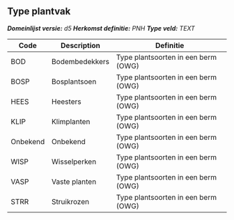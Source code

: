 ﻿## Type plantvak

*__Domeinlijst versie:__ d5*
*__Herkomst definitie:__ PNH*
*__Type veld:__ TEXT*

|__Code__ |__Description__ |__Definitie__	|
|	---	|	---	|   ---	| 
| BOD | Bodembedekkers | Type plantsoorten in een berm (OWG) |
| BOSP | Bosplantsoen | Type plantsoorten in een berm (OWG) |
| HEES | Heesters | Type plantsoorten in een berm (OWG) |
| KLIP | Klimplanten | Type plantsoorten in een berm (OWG) |
| Onbekend | Onbekend | Type plantsoorten in een berm (OWG) |
| WISP | Wisselperken | Type plantsoorten in een berm (OWG) |
| VASP | Vaste planten | Type plantsoorten in een berm (OWG) |
| STRR | Struikrozen | Type plantsoorten in een berm (OWG) |
